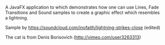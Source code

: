 A JavaFX application to which demonstrates how one can use Lines, Fade Transitions and Sound samples
to create a graphic effect which resembles a lightning.

Sample by https://soundcloud.com/inofaith/lightning-strikes-close (edited)

The cat is from Denis Borisovich (http://vimeo.com/user3263313)

